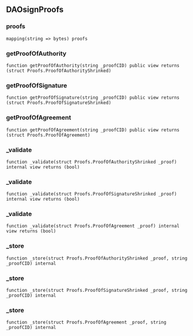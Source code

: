## DAOsignProofs

### proofs

```solidity
mapping(string => bytes) proofs
```

### getProofOfAuthority

```solidity
function getProofOfAuthority(string _proofCID) public view returns (struct Proofs.ProofOfAuthorityShrinked)
```

### getProofOfSignature

```solidity
function getProofOfSignature(string _proofCID) public view returns (struct Proofs.ProofOfSignatureShrinked)
```

### getProofOfAgreement

```solidity
function getProofOfAgreement(string _proofCID) public view returns (struct Proofs.ProofOfAgreement)
```

### _validate

```solidity
function _validate(struct Proofs.ProofOfAuthorityShrinked _proof) internal view returns (bool)
```

### _validate

```solidity
function _validate(struct Proofs.ProofOfSignatureShrinked _proof) internal view returns (bool)
```

### _validate

```solidity
function _validate(struct Proofs.ProofOfAgreement _proof) internal view returns (bool)
```

### _store

```solidity
function _store(struct Proofs.ProofOfAuthorityShrinked _proof, string _proofCID) internal
```

### _store

```solidity
function _store(struct Proofs.ProofOfSignatureShrinked _proof, string _proofCID) internal
```

### _store

```solidity
function _store(struct Proofs.ProofOfAgreement _proof, string _proofCID) internal
```

